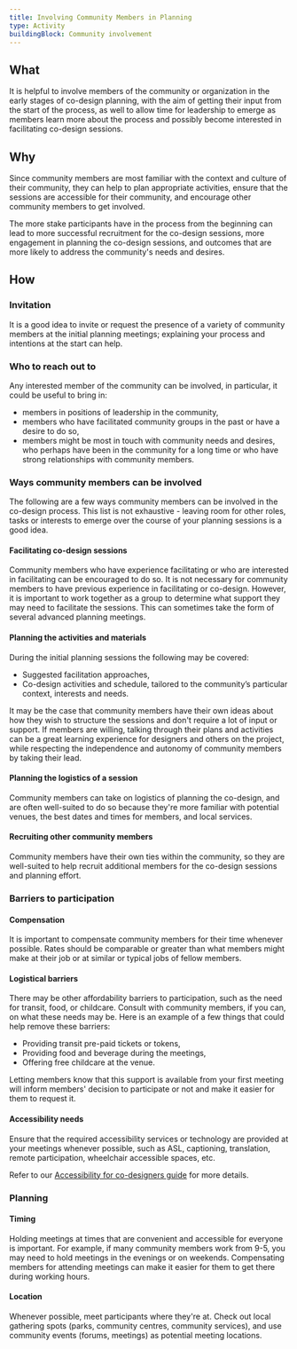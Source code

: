 ```yaml
---
title: Involving Community Members in Planning
type: Activity
buildingBlock: Community involvement
---
```

## What

It is helpful to involve members of the community or organization in the early stages of co-design planning, with the aim of getting their input from the start of the process, as well to allow time for leadership to emerge as members learn more about the process and possibly become interested in facilitating co-design sessions. 

## Why

Since community members are most familiar with the context and culture of their community, they can help to plan appropriate activities, ensure that the sessions are accessible for their community, and encourage other community members to get involved.

The more stake participants have in the process from the beginning can lead to more successful recruitment for the co-design sessions, more engagement in planning the co-design sessions, and outcomes that are more likely to address the community's needs and desires. 

## How

### Invitation

It is a good idea to invite or request the presence of a variety of community members at the initial planning meetings; explaining your process and intentions at the start can help.

### Who to reach out to

Any interested member of the community can be involved, in particular, it could be useful to bring in:

- members in positions of leadership in the community,
- members who have facilitated community groups in the past or have a desire to do so,
- members might be most in touch with community needs and desires, who perhaps have been in the community for a long time or who have strong relationships with community members.

### Ways community members can be involved

The following are a few ways community members can be involved in the co-design process. This list is not exhaustive - leaving room for other roles, tasks or interests to emerge over the course of your planning sessions is a good idea. 

#### Facilitating co-design sessions

Community members who have experience facilitating or who are interested in facilitating can be encouraged to do so. It is not necessary for community members to have previous experience in facilitating or co-design. However, it is important to work together as a group to determine what support they may need to facilitate the sessions. This can sometimes take the form of several advanced planning meetings.

#### Planning the activities and materials

During the initial planning sessions the following may be covered:

- Suggested facilitation approaches,
- Co-design activities and schedule, tailored to the community’s particular context, interests and needs.

It may be the case that community members have their own ideas about how they wish to structure the sessions and don't require a lot of input or support. If members are willing, talking through their plans and activities can be a great learning experience for designers and others on the project, while respecting the independence and autonomy of community members by taking their lead.

#### Planning the logistics of a session

Community members can take on logistics of planning the co-design, and are often well-suited to do so because they're more familiar with potential venues, the best dates and times for members, and local services.

#### Recruiting other community members

Community members have their own ties within the community, so they are well-suited to help recruit additional members for the co-design sessions and planning effort. 

### Barriers to participation

#### Compensation

It is important to compensate community members for their time whenever possible. Rates should be comparable or greater than what members might make at their job or at similar or typical jobs of fellow members.

#### Logistical barriers

There may be other affordability barriers to participation, such as the need for transit, food, or childcare. Consult with community members, if you can, on what these needs may be. Here is an example of a few things that could help remove these barriers:

- Providing transit pre-paid tickets or tokens,
- Providing food and beverage during the meetings,
- Offering free childcare at the venue.

Letting members know that this support is available from your first meeting will inform members' decision to participate or not and make it easier for them to request it.

#### Accessibility needs

Ensure that the required accessibility services or technology are provided at your meetings whenever possible, such as ASL, captioning, translation, remote participation, wheelchair accessible spaces, etc. 

Refer to our [Accessibility for co-designers guide](https://www.notion.so/Accessibility-for-co-designers-934d52551939463dab466a23ffda6a35) for more details.

### Planning

#### Timing

Holding meetings at times that are convenient and accessible for everyone is important. For example, if many community members work from 9-5, you may need to hold meetings in the evenings or on weekends. Compensating members for attending meetings can make it easier for them to get there during working hours.

#### Location

Whenever possible, meet participants where they're at. Check out local gathering spots (parks, community centres, community services), and use community events (forums, meetings) as potential meeting locations.